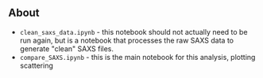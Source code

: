 ## About


* `clean_saxs_data.ipynb` - this notebook should not actually need to be run again, but is a notebook that processes the raw SAXS data to generate "clean" SAXS files.
* `compare_SAXS.ipynb` - this is the main notebook for this analysis, plotting scattering 